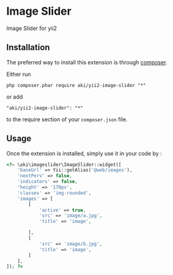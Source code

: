 Image Slider
============
Image Slider for yii2

Installation
------------

The preferred way to install this extension is through [composer](http://getcomposer.org/download/).

Either run

```
php composer.phar require aki/yii2-image-slider "*"
```

or add

```
"aki/yii2-image-slider": "*"
```

to the require section of your `composer.json` file.


Usage
-----

Once the extension is installed, simply use it in your code by  :

```php
<?= \aki\imageslider\ImageSlider::widget([
	'baseUrl' => Yii::getAlias('@web/images'),
    'nextPerv' => false,
    'indicators' => false,
    'height' => '170px',
    'classes' => 'img-rounded',
    'images' => [
        [
            'active' => true,
            'src' => 'image/a.jpg',
            'title' => 'image',

        ],
        [
            'src' => 'image/b.jpg',
            'title' => 'image',
    	]
    ],
]); ?>
```
